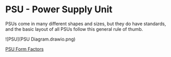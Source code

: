 # PSU - Power Supply Unit
PSUs come in many different shapes and sizes, but they do have standards, and the basic layout of all PSUs follow this general rule of thumb.

![PSU](PSU Diagram.drawio.png)


[PSU Form Factors](types_of_psus.md)